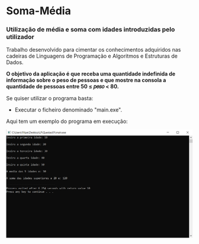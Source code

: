 # Soma-Média
### Utilização de média e soma com idades introduzidas pelo utilizador 
Trabalho desenvolvido para cimentar os conhecimentos adquiridos nas cadeiras de Linguagens de Programação e Algoritmos e Estruturas de Dados.

**O objetivo da aplicação é que receba uma  quantidade  indefinida de informação sobre o peso de pessoas e que mostre na consola a quantidade de pessoas entre 50 ≤ 𝑝𝑒𝑠𝑜 < 80.**

Se quiser utilizar o programa basta:
* Executar o ficheiro denominado "main.exe".

Aqui tem um exemplo do programa em execução:

![](exe.PNG)

